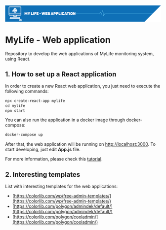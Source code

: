 ![./assets/banner.png](./assets/banner.png)
# MyLife - Web application

Repository to develop the web applications of MyLife monitoring system, using React.


## 1. How to set up a React application

In order to create a new React web application, you just need to execute the following commands:

```console
npx create-react-app mylife
cd mylife
npm start
```
You can also run the application in a docker image through docker-compose:
```bash
docker-compose up
```

After that, the web application will be running on [http://localhost:3000](http://localhost:3000).
To start developing, just edit **App.js** file.

For more information, please check this [tutorial](https://reactjs.org/docs/create-a-new-react-app.html).

## 2. Interesting templates

List with interesting templates for the web applications:

* [https://colorlib.com/wp/free-admin-templates/](https://colorlib.com/wp/free-admin-templates/)
* [https://colorlib.com/polygon/admindek/default/](https://colorlib.com/polygon/admindek/default/)
* [https://colorlib.com/polygon/cooladmin/](https://colorlib.com/polygon/cooladmin/)

